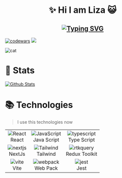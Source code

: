 <h1 align='center'> ✨ Hi I am Liza 😺 </h1>

<h2 align='center' ><a href="https://git.io/typing-svg"><img src="https://readme-typing-svg.demolab.com?font=Fira+Code&pause=1000&color=ADDAF7&center=true&width=435&lines=I+am+frontend+developer" alt="Typing SVG" /></a></h2>

[![codewars](https://www.codewars.com/users/lizakobzeva/badges/small)](https://www.codewars.com/users/lizakobzeva)
![](https://komarev.com/ghpvc/?username=lizakobzeva)


<img src="https://steamuserimages-a.akamaihd.net/ugc/1852674375267582991/8D6EE5BC9B5CB9C0E6CBB4B4DF74A4AB89E762E4/" alt="cat" />

# :pushpin: Stats 
[![Github Stats](https://github-readme-stats.vercel.app/api/top-langs/?username=lizakobzeva&layout=compact&theme=vision-friendly-dark)](https://github.com/anuraghazra/github-readme-stats)  

# :books: Technologies
> I use this technologies now
<table>
    <tr>
        <td align="center"><img src="https://skillicons.dev/icons?i=react" alt="React"><br>React</td>
        <td align="center"><img src="https://skillicons.dev/icons?i=javascript" alt="JavaScript"><br>Java Script</td>
        <td align="center"><img src="https://skillicons.dev/icons?i=typescript" alt="typescript"><br>Type Script</td>
    </tr>
    <tr>
        <td align="center"><img src="https://skillicons.dev/icons?i=nextjs" alt="nextjs"><br>NextJs</td>
        <td align="center"><img src="https://skillicons.dev/icons?i=tailwind" alt="Tailwind"><br>Tailwind</td>
        <td align="center"><img src="https://skillicons.dev/icons?i=redux" alt="rtkquery"><br>Redux Toolkit</td>
    </tr>
    <tr>
        <td align="center"><img src="https://skillicons.dev/icons?i=vite" alt="vite"><br>Vite</td>
        <td align="center"><img src="https://skillicons.dev/icons?i=webpack" alt="webpack"><br>Web Pack</td>
        <td align="center"><img src="https://skillicons.dev/icons?i=jest" alt="jest"><br>Jest</td>
    </tr>
</table>

